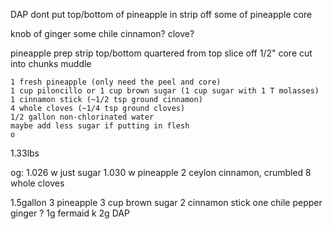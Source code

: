 DAP
dont put top/bottom of pineapple in
strip off some of pineapple core

knob of ginger
some chile
cinnamon?
clove?

pineapple prep
strip top/bottom
quartered from top
slice off 1/2" core
cut into chunks
muddle




    1 fresh pineapple (only need the peel and core)
    1 cup piloncillo or 1 cup brown sugar (1 cup sugar with 1 T molasses)
    1 cinnamon stick (~1/2 tsp ground cinnamon)
    4 whole cloves (~1/4 tsp ground cloves)
    1/2 gallon non-chlorinated water
    maybe add less sugar if putting in flesh
    o


1.33lbs

og: 1.026 w just sugar
1.030 w pineapple
2 ceylon cinnamon, crumbled
8 whole cloves


1.5gallon
3 pineapple
3 cup brown sugar
2 cinnamon stick
one chile pepper
ginger ?
1g fermaid k
2g DAP

